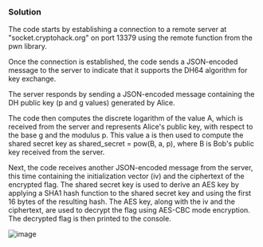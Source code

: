 ### Solution

The code starts by establishing a connection to a remote server at "socket.cryptohack.org" on port 13379 using the remote function from the pwn library.

Once the connection is established, the code sends a JSON-encoded message to the server to indicate that it supports the DH64 algorithm for key exchange.

The server responds by sending a JSON-encoded message containing the DH public key (p and g values) generated by Alice.

The code then computes the discrete logarithm of the value A, which is received from the server and represents Alice's public key, with respect to the base g and the modulus p. This value a is then used to compute the shared secret key as shared_secret = pow(B, a, p), where B is Bob's public key received from the server.

Next, the code receives another JSON-encoded message from the server, this time containing the initialization vector (iv) and the ciphertext of the encrypted flag. The shared secret key is used to derive an AES key by applying a SHA1 hash function to the shared secret key and using the first 16 bytes of the resulting hash. The AES key, along with the iv and the ciphertext, are used to decrypt the flag using AES-CBC mode encryption. The decrypted flag is then printed to the console.

![image](https://user-images.githubusercontent.com/126962960/233814673-5320ceb2-7e4f-463b-88c8-608bf522602b.png)
